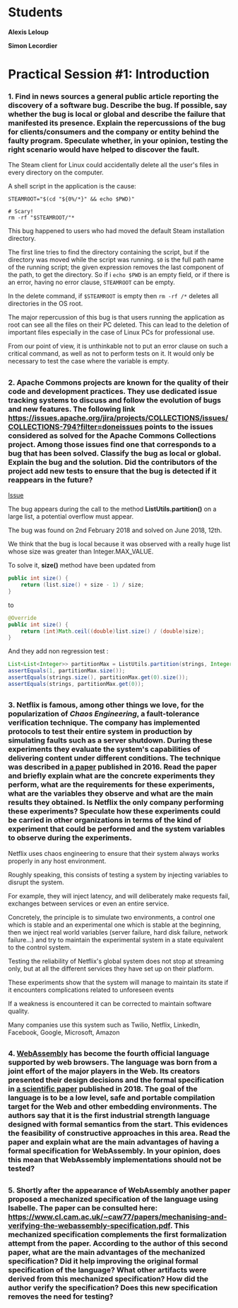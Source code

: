 # Students

**Alexis Leloup**

**Simon Lecordier**

# Practical Session #1: Introduction

### 1. Find in news sources a general public article reporting the discovery of a software bug. Describe the bug. If possible, say whether the bug is local or global and describe the failure that manifested its presence. Explain the repercussions of the bug for clients/consumers and the company or entity behind the faulty program. Speculate whether, in your opinion, testing the right scenario would have helped to discover the fault.

The Steam client for Linux could accidentally delete all the user's files in every directory on the computer. 

A shell script in the application is the cause:

```shell script
STEAMROOT="$(cd "${0%/*}" && echo $PWD)"

# Scary!
rm -rf "$STEAMROOT/"*
```

This bug happened to users who had moved the default Steam installation directory.

The first line tries to find the directory containing the script, but if the directory was moved while the script was running. 
```$0``` is the full path name of the running script; the given expression removes the last component of the path, to get the directory.
So if i ```echo $PWD``` is an empty field, or if there is an error, having no error clause, ```STEAMROOT``` can be empty.

In the delete command, if ```$STEAMROOT``` is empty then ```rm -rf /*``` deletes all directories in the OS root.

The major repercussion of this bug is that users running the application as root can see all the files on their PC deleted. 
This can lead to the deletion of important files especially in the case of Linux PCs for professional use.

From our point of view, it is unthinkable not to put an error clause on such a critical command, as well as not to perform tests on it. It would only be necessary to test the case where the variable is empty.

##
### 2. Apache Commons projects are known for the quality of their code and development practices. They use dedicated issue tracking systems to discuss and follow the evolution of bugs and new features. The following link https://issues.apache.org/jira/projects/COLLECTIONS/issues/COLLECTIONS-794?filter=doneissues points to the issues considered as solved for the Apache Commons Collections project. Among those issues find one that corresponds to a bug that has been solved. Classify the bug as local or global. Explain the bug and the solution. Did the contributors of the project add new tests to ensure that the bug is detected if it reappears in the future?

[Issue](https://issues.apache.org/jira/browse/COLLECTIONS-673?jql=project%20%3D%20COLLECTIONS%20AND%20statusCategory%20%3D%20Done%20ORDER%20BY%20cf%5B12310200%5D%20ASC)

The bug appears during the call to the method **ListUtils.partition()** on a large list, a potential overflow must appear.

The bug was found on  2nd February 2018 and solved on June 2018, 12th. 

We think that the bug is local because it was observed with a really huge list whose size was greater than Integer.MAX_VALUE.

To solve it, **size()** method have been updated from

```java
public int size() {
    return (list.size() + size - 1) / size;
}
```

to

```java
@Override
public int size() {
    return (int)Math.ceil((double)list.size() / (double)size);
}
```

And they add non regression test :
```java
List<List<Integer>> partitionMax = ListUtils.partition(strings, Integer.MAX_VALUE);
assertEquals(1, partitionMax.size());
assertEquals(strings.size(), partitionMax.get(0).size());
assertEquals(strings, partitionMax.get(0));
```



##
### 3. Netflix is famous, among other things we love, for the popularization of *Chaos Engineering*, a fault-tolerance verification technique. The company has implemented protocols to test their entire system in production by simulating faults such as a server shutdown. During these experiments they evaluate the system's capabilities of delivering content under different conditions. The technique was described in [a paper](https://arxiv.org/ftp/arxiv/papers/1702/1702.05843.pdf) published in 2016. Read the paper and briefly explain what are the concrete experiments they perform, what are the requirements for these experiments, what are the variables they observe and what are the main results they obtained. Is Netflix the only company performing these experiments? Speculate how these experiments could be carried in other organizations in terms of the kind of experiment that could be performed and the system variables to observe during the experiments.

Netflix uses chaos engineering to ensure that their system always works properly in any host environment.

Roughly speaking, this consists of testing a system by injecting variables to disrupt the system.

For example, they will inject latency, and will deliberately make requests fail, exchanges between services or even an entire service.

Concretely, the principle is to simulate two environments, a control one which is stable and an experimental one which is stable at the beginning, then we inject real world variables (server failure, hard disk failure, network failure...) and try to maintain the experimental system in a state equivalent to the control system.

Testing the reliability of Netflix's global system does not stop at streaming only, but at all the different services they have set up on their platform.

These experiments show that the system will manage to maintain its state if it encounters complications related to unforeseen events

If a weakness is encountered it can be corrected to maintain software quality.

Many companies use this system such as Twilio, Netflix, LinkedIn, Facebook, Google, Microsoft, Amazon


##
### 4. [WebAssembly](https://webassembly.org/) has become the fourth official language supported by web browsers. The language was born from a joint effort of the major players in the Web. Its creators presented their design decisions and the formal specification in [a scientific paper](https://people.mpi-sws.org/~rossberg/papers/Haas,%20Rossberg,%20Schuff,%20Titzer,%20Gohman,%20Wagner,%20Zakai,%20Bastien,%20Holman%20-%20Bringing%20the%20Web%20up%20to%20Speed%20with%20WebAssembly.pdf) published in 2018. The goal of the language is to be a low level, safe and portable compilation target for the Web and other embedding environments. The authors say that it is the first industrial strength language designed with formal semantics from the start. This evidences the feasibility of constructive approaches in this area. Read the paper and explain what are the main advantages of having a formal specification for WebAssembly. In your opinion, does this mean that WebAssembly implementations should not be tested? 


##
### 5.  Shortly after the appearance of WebAssembly another paper proposed a mechanized specification of the language using Isabelle. The paper can be consulted here: https://www.cl.cam.ac.uk/~caw77/papers/mechanising-and-verifying-the-webassembly-specification.pdf. This mechanized specification complements the first formalization attempt from the paper. According to the author of this second paper, what are the main advantages of the mechanized specification? Did it help improving the original formal specification of the language? What other artifacts were derived from this mechanized specification? How did the author verify the specification? Does this new specification removes the need for testing?

